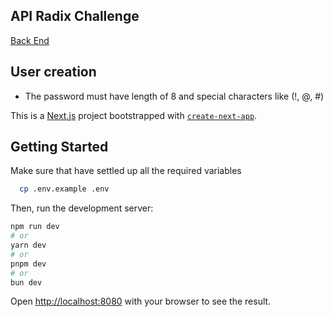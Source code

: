 ## API Radix Challenge 
<a href="https://github.com/eriket0107/radix-challange">Back End</a>

## User creation 
- The password must have length of 8 and special characters like (!, @, #) 

This is a [Next.js](https://nextjs.org) project bootstrapped with [`create-next-app`](https://nextjs.org/docs/app/api-reference/cli/create-next-app).

## Getting Started

Make sure that have settled up all the required variables

```bash
  cp .env.example .env
```

Then, run the development server:

```bash
npm run dev
# or
yarn dev
# or
pnpm dev
# or
bun dev
```

Open [http://localhost:8080](http://localhost:8080) with your browser to see the result.


